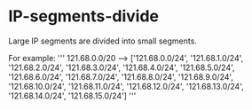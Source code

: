 # IP-segments-divide
Large IP segments are divided into small segments.

For example:
'''
  121.68.0.0/20 --> ['121.68.0.0/24', '121.68.1.0/24', '121.68.2.0/24', '121.68.3.0/24', '121.68.4.0/24', '121.68.5.0/24', '121.68.6.0/24', '121.68.7.0/24', '121.68.8.0/24', '121.68.9.0/24', '121.68.10.0/24', '121.68.11.0/24', '121.68.12.0/24', '121.68.13.0/24', '121.68.14.0/24', '121.68.15.0/24']
 '''
